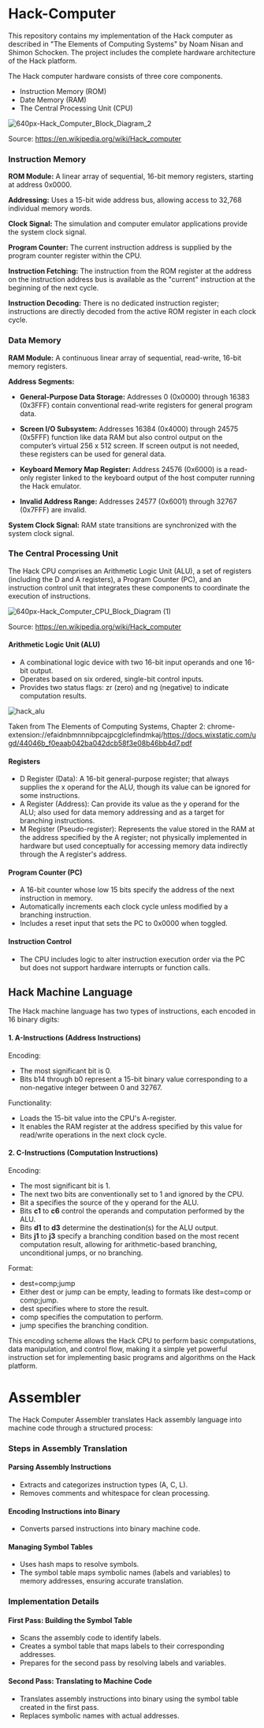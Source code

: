 # Hack-Computer
This repository contains my implementation of the Hack computer as described in "The Elements of Computing Systems" by Noam Nisan and Shimon Schocken. The project includes the complete hardware architecture of the Hack platform.

The Hack computer hardware consists of three core components.
- Instruction Memory (ROM)
- Date Memory (RAM)
- The Central Processing Unit (CPU)

![640px-Hack_Computer_Block_Diagram_2](https://github.com/user-attachments/assets/08b333db-e854-4882-a6da-1107779323c3)

Source: https://en.wikipedia.org/wiki/Hack_computer

### Instruction Memory
**ROM Module:** A linear array of sequential, 16-bit memory registers, starting at address 0x0000. 

**Addressing:** Uses a 15-bit wide address bus, allowing access to 32,768 individual memory words.
 
**Clock Signal:** The simulation and computer emulator applications provide the system clock signal.

**Program Counter:** The current instruction address is supplied by the program counter register within the CPU.

**Instruction Fetching:** The instruction from the ROM register at the address on the instruction address bus is available as the "current" instruction at the beginning of the next cycle.

**Instruction Decoding:** There is no dedicated instruction register; instructions are directly decoded from the active ROM register in each clock cycle.

### Data Memory

**RAM Module:** A continuous linear array of sequential, read-write, 16-bit memory registers.

**Address Segments:**

- **General-Purpose Data Storage:** Addresses 0 (0x0000) through 16383 (0x3FFF) contain conventional read-write registers for general program data.

- **Screen I/O Subsystem:** Addresses 16384 (0x4000) through 24575 (0x5FFF) function like data RAM but also control output on the computer’s virtual 256 x 512 screen. If screen output is not needed, these registers can be used for general data.

- **Keyboard Memory Map Register:** Address 24576 (0x6000) is a read-only register linked to the keyboard output of the host computer running the Hack emulator.

- **Invalid Address Range:** Addresses 24577 (0x6001) through 32767 (0x7FFF) are invalid.

**System Clock Signal:** RAM state transitions are synchronized with the system clock signal.

### The Central Processing Unit

The Hack CPU comprises an Arithmetic Logic Unit (ALU), a set of registers (including the D and A registers), a Program Counter (PC), and an instruction control unit that integrates these components to coordinate the execution of instructions.

![640px-Hack_Computer_CPU_Block_Diagram (1)](https://github.com/user-attachments/assets/a950fbd3-e9d0-414e-8ce8-df521433b87e)

Source: https://en.wikipedia.org/wiki/Hack_computer


#### Arithmetic Logic Unit (ALU)
- A combinational logic device with two 16-bit input operands and one 16-bit output.
- Operates based on six ordered, single-bit control inputs.
- Provides two status flags: zr (zero) and ng (negative) to indicate computation results.
  
![hack_alu](https://github.com/user-attachments/assets/e95a1d07-8cdb-4222-bf59-323d1ff8b409)

Taken from The Elements of Computing Systems, Chapter 2: chrome-extension://efaidnbmnnnibpcajpcglclefindmkaj/https://docs.wixstatic.com/ugd/44046b_f0eaab042ba042dcb58f3e08b46bb4d7.pdf

#### Registers
- D Register (Data): A 16-bit general-purpose register; that always supplies the x operand for the ALU, though its value can be ignored for some instructions.
- A Register (Address): Can provide its value as the y operand for the ALU; also used for data memory addressing and as a target for branching instructions.
- M Register (Pseudo-register): Represents the value stored in the RAM at the address specified by the A register; not physically implemented in hardware but used conceptually for accessing memory data indirectly through the A register's address.

#### Program Counter (PC)
- A 16-bit counter whose low 15 bits specify the address of the next instruction in memory.
- Automatically increments each clock cycle unless modified by a branching instruction.
- Includes a reset input that sets the PC to 0x0000 when toggled.

#### Instruction Control
- The CPU includes logic to alter instruction execution order via the PC but does not support hardware interrupts or function calls.

## Hack Machine Language

The Hack machine language has two types of instructions, each encoded in 16 binary digits:

#### 1. A-Instructions (Address Instructions)

Encoding:
- The most significant bit is 0.
- Bits b14 through b0 represent a 15-bit binary value corresponding to a non-negative integer between 0 and 32767.

Functionality:

- Loads the 15-bit value into the CPU's A-register.
- It enables the RAM register at the address specified by this value for read/write operations in the next clock cycle.

#### 2. C-Instructions (Computation Instructions)

Encoding:
- The most significant bit is 1.
- The next two bits are conventionally set to 1 and ignored by the CPU.
- Bit a specifies the source of the y operand for the ALU.
- Bits **c1** to **c6** control the operands and computation performed by the ALU.
- Bits **d1** to **d3** determine the destination(s) for the ALU output.
- Bits **j1** to **j3** specify a branching condition based on the most recent computation result, allowing for arithmetic-based branching, unconditional jumps, or no branching.

Format:
- dest=comp;jump
- Either dest or jump can be empty, leading to formats like dest=comp or comp;jump.
- dest specifies where to store the result.
- comp specifies the computation to perform.
- jump specifies the branching condition.

This encoding scheme allows the Hack CPU to perform basic computations, data manipulation, and control flow, making it a simple yet powerful instruction set for implementing basic programs and algorithms on the Hack platform.

# Assembler

The Hack Computer Assembler translates Hack assembly language into machine code through a structured process:

### Steps in Assembly Translation

#### Parsing Assembly Instructions
- Extracts and categorizes instruction types (A, C, L).
- Removes comments and whitespace for clean processing.
#### Encoding Instructions into Binary
- Converts parsed instructions into binary machine code.
#### Managing Symbol Tables
- Uses hash maps to resolve symbols.
- The symbol table maps symbolic names (labels and variables) to memory addresses, ensuring accurate translation.

### Implementation Details
#### First Pass: Building the Symbol Table
- Scans the assembly code to identify labels.
- Creates a symbol table that maps labels to their corresponding addresses.
- Prepares for the second pass by resolving labels and variables.
#### Second Pass: Translating to Machine Code
- Translates assembly instructions into binary using the symbol table created in the first pass.
- Replaces symbolic names with actual addresses.
